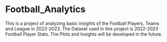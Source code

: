 # Football_Analytics
This is a project of analyzing basic insights of the Football Players, Teams and League in 2022-2023.
The Dataset used in this project is 2022-2023 Football Player Stats.
The Plots and Insights will be developed in the future.